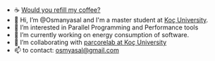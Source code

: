 - ☕ [Would you refill my coffee?](https://buymeacoffee.com/osmyasal)
- 👋 Hi, I’m @Osmanyasal and I'm a master student at [Koç University](https://www.ku.edu.tr/).
- 👀 I’m interested in Parallel Programming and Performance tools
- 🌱 I’m currently working on energy consumption of software.
- 💞️ I’m collaborating with [parcorelab at Koç University](https://parcorelab.ku.edu.tr/)
- 📫 to contact: osmyasal@gmail.com

